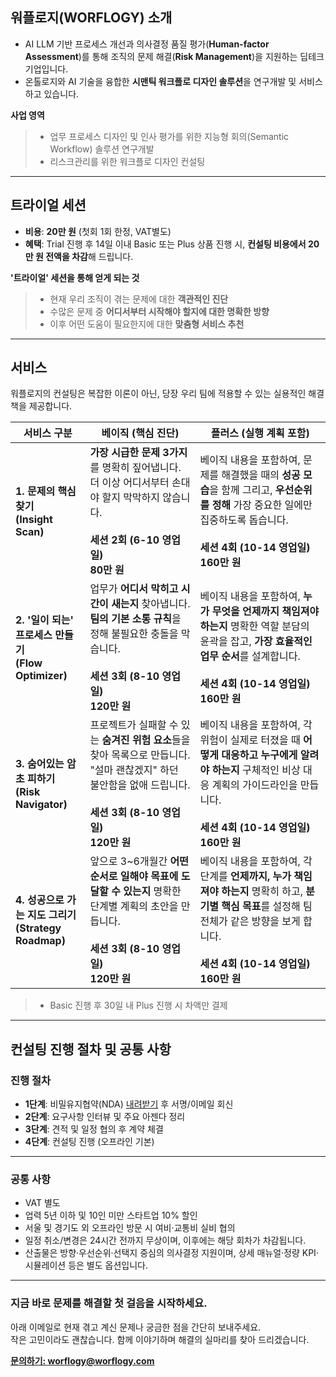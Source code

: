 ## 워플로지(WORFLOGY) 소개

- AI LLM 기반 프로세스 개선과 의사결정 품질 평가(**Human-factor Assessment**)를 통해 조직의 문제 해결(**Risk Management**)을 지원하는 딥테크 기업입니다.
- 온톨로지와 AI 기술을 융합한 **시맨틱 워크플로 디자인 솔루션**을 연구개발 및 서비스하고 있습니다.

**사업 영역**
> - 업무 프로세스 디자인 및 인사 평가를 위한 지능형 회의(Semantic Workflow) 솔루션 연구개발
> - 리스크관리를 위한 워크플로 디자인 컨설팅

---

## 트라이얼 세션

- **비용**: **20만 원** (첫회 1회 한정, VAT별도)
- **혜택**: Trial 진행 후 14일 이내 Basic 또는 Plus 상품 진행 시, **컨설팅 비용에서 20만 원 전액을 차감**해 드립니다.

**'트라이얼' 세션을 통해 얻게 되는 것**
> - 현재 우리 조직이 겪는 문제에 대한 **객관적인 진단**
> - 수많은 문제 중 **어디서부터 시작해야 할지에 대한 명확한 방향**
> - 이후 어떤 도움이 필요한지에 대한 **맞춤형 서비스 추천**

---

## 서비스

워플로지의 컨설팅은 복잡한 이론이 아닌, 당장 우리 팀에 적용할 수 있는 실용적인 해결책을 제공합니다.

| 서비스 구분 | 베이직 (핵심 진단) | 플러스 (실행 계획 포함) |
|---|---|---|
| **1. 문제의 핵심 찾기**<br>**(Insight Scan)** | **가장 시급한 문제 3가지**를 명확히 짚어냅니다. 더 이상 어디서부터 손대야 할지 막막하지 않습니다.<br><br>**세션 2회 (6-10 영업일)**<br>**80만 원** | 베이직 내용을 포함하여, 문제를 해결했을 때의 **성공 모습**을 함께 그리고, **우선순위를 정해** 가장 중요한 일에만 집중하도록 돕습니다.<br><br>**세션 4회 (10-14 영업일)**<br>**160만 원** |
| **2. '일이 되는' 프로세스 만들기**<br>**(Flow Optimizer)** | 업무가 **어디서 막히고 시간이 새는지** 찾아냅니다. **팀의 기본 소통 규칙**을 정해 불필요한 충돌을 막습니다.<br><br>**세션 3회 (8-10 영업일)**<br>**120만 원** | 베이직 내용을 포함하여, **누가 무엇을 언제까지 책임져야 하는지** 명확한 역할 분담의 윤곽을 잡고, **가장 효율적인 업무 순서**를 설계합니다.<br><br>**세션 4회 (10-14 영업일)**<br>**160만 원** |
| **3. 숨어있는 암초 피하기**<br>**(Risk Navigator)** | 프로젝트가 실패할 수 있는 **숨겨진 위험 요소**들을 찾아 목록으로 만듭니다. "설마 괜찮겠지" 하던 불안함을 없애 드립니다.<br><br>**세션 3회 (8-10 영업일)**<br>**120만 원** | 베이직 내용을 포함하여, 각 위험이 실제로 터졌을 때 **어떻게 대응하고 누구에게 알려야 하는지** 구체적인 비상 대응 계획의 가이드라인을 만듭니다.<br><br>**세션 4회 (10-14 영업일)**<br>**160만 원** |
| **4. 성공으로 가는 지도 그리기**<br>**(Strategy Roadmap)** | 앞으로 3~6개월간 **어떤 순서로 일해야 목표에 도달할 수 있는지** 명확한 단계별 계획의 초안을 만듭니다.<br><br>**세션 3회 (8-10 영업일)**<br>**120만 원** | 베이직 내용을 포함하여, 각 단계를 **언제까지, 누가 책임져야 하는지** 명확히 하고, **분기별 핵심 목표**를 설정해 팀 전체가 같은 방향을 보게 합니다.<br><br>**세션 4회 (10-14 영업일)**<br>**160만 원** |

> - Basic 진행 후 30일 내 Plus 진행 시 차액만 결제

---

## 컨설팅 진행 절차 및 공통 사항

### 진행 절차

- **1단계**: 비밀유지협약(NDA) [내려받기](https://drive.google.com/file/d/1IpbFzdH17zTREo131JuWjV53xkd5bCHs/view?usp=sharing) 후 서명/이메일 회신
- **2단계**: 요구사항 인터뷰 및 주요 아젠다 정리
- **3단계**: 견적 및 일정 협의 후 계약 체결
- **4단계**: 컨설팅 진행 (오프라인 기본)

---

### 공통 사항

- VAT 별도
- 업력 5년 이하 및 10인 미만 스타트업 10% 할인
- 서울 및 경기도 외 오프라인 방문 시 여비·교통비 실비 협의
- 일정 취소/변경은 24시간 전까지 무상이며, 이후에는 해당 회차가 차감됩니다.
- 산출물은 방향·우선순위·선택지 중심의 의사결정 지원이며, 상세 매뉴얼·정량 KPI·시뮬레이션 등은 별도 옵션입니다.

---

### 지금 바로 문제를 해결할 첫 걸음을 시작하세요.

아래 이메일로 현재 겪고 계신 문제나 궁금한 점을 간단히 보내주세요.<br>
작은 고민이라도 괜찮습니다. 함께 이야기하며 해결의 실마리를 찾아 드리겠습니다.

**[문의하기: worflogy@worflogy.com](mailto:worflogy@worflogy.com)**